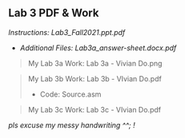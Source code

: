## Lab 3 PDF & Work

*Instructions: Lab3_Fall2021.ppt.pdf*

* *Additional Files: Lab3a_answer-sheet.docx.pdf*

>My Lab 3a Work: Lab 3a - Vivian Do.png

>My Lab 3b Work: Lab 3b - VIvian Do.pdf
>* Code: Source.asm

>My Lab 3c Work: Lab 3c - VIvian Do.pdf

*pls excuse my messy handwriting ^^; !*
